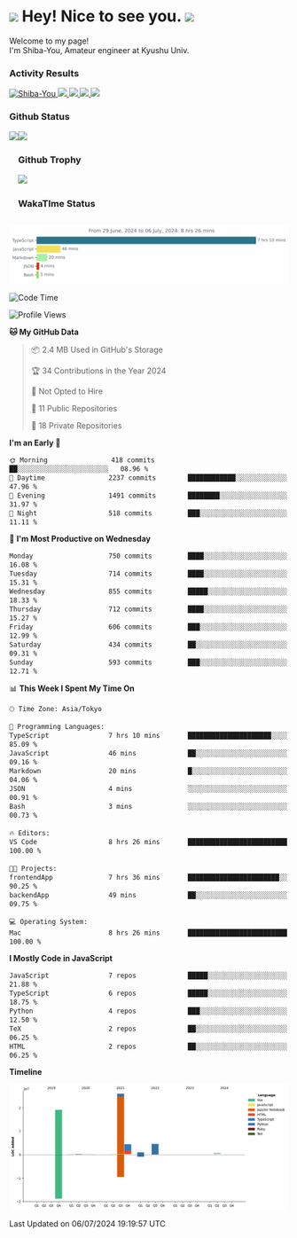<h1>
  <img src="https://emojis.slackmojis.com/emojis/images/1531849430/4246/blob-sunglasses.gif?1531849430" width="30"/> 
  Hey! Nice to see you.
  <img src="https://emojis.slackmojis.com/emojis/images/1531849430/4246/blob-sunglasses.gif?1531849430" width="30"/> 
</h1>
<p>
  Welcome to my page! <br />
  I'm Shiba-You, Amateur engineer at Kyushu Univ.
</p>


<h3>
  Activity Results
</h3>
<p align="left"> 
  <!--   GitHub  -->
  <a href="https://github.com/Shiba-You/Shiba-You/">
    <img src="https://komarev.com/ghpvc/?username=Shiba-You" alt="Shiba-You" />
  </a>
  <a href="https://github.com/Shiba-You">
    <img height="20" src="https://img.shields.io/github/followers/Shiba-You?label=follow&logo=github&style=flat" />
  </a>
  
  <!-- Qiita -->
  <a href="http://qiita.com/Shiba-You">
    <img height="20" src="https://qiita-badge.apiapi.app/s/Shiba-You/posts.svg" />
  </a>
  <a href="http://qiita.com/Shiba-You">
    <img height="20" src="https://qiita-badge.apiapi.app/s/Shiba-You/contributions.svg" />
  </a>
  <a href="http://qiita.com/Shiba-You">
    <img height="20" src="https://qiita-badge.apiapi.app/s/Shiba-You/followers.svg" />
  </a>
</p>


<h3>
  Github Status
</h3>
<div>
  <img height="170" align="left" src="https://github-readme-stats.vercel.app/api?username=Shiba-You&theme=tokyonight" />
  <img height="170" src="https://github-readme-stats.vercel.app/api/top-langs/?username=Shiba-You&theme=tokyonight&layout=compact" />
</div>

<h3>
  Github Trophy
</h3>
<div>
  <img width="800" src="https://github-profile-trophy.vercel.app/?username=Shiba-You&theme=tokyonight" />
</div>


<h3>
  WakaTIme Status
</h3>
<img src="https://github.com/Shiba-You/Shiba-You/blob/main/images/stat.svg" alt="Shiba-You WakaTime Activity"/>

<!--START_SECTION:waka-->
![Code Time](http://img.shields.io/badge/Code%20Time-855%20hrs%2010%20mins-blue)

![Profile Views](http://img.shields.io/badge/Profile%20Views-8-blue)

**🐱 My GitHub Data** 

> 📦 2.4 MB Used in GitHub's Storage 
 > 
> 🏆 34 Contributions in the Year 2024
 > 
> 🚫 Not Opted to Hire
 > 
> 📜 11 Public Repositories 
 > 
> 🔑 18 Private Repositories 
 > 
**I'm an Early 🐤** 

```text
🌞 Morning                418 commits         ██░░░░░░░░░░░░░░░░░░░░░░░   08.96 % 
🌆 Daytime                2237 commits        ████████████░░░░░░░░░░░░░   47.96 % 
🌃 Evening                1491 commits        ████████░░░░░░░░░░░░░░░░░   31.97 % 
🌙 Night                  518 commits         ███░░░░░░░░░░░░░░░░░░░░░░   11.11 % 
```
📅 **I'm Most Productive on Wednesday** 

```text
Monday                   750 commits         ████░░░░░░░░░░░░░░░░░░░░░   16.08 % 
Tuesday                  714 commits         ████░░░░░░░░░░░░░░░░░░░░░   15.31 % 
Wednesday                855 commits         █████░░░░░░░░░░░░░░░░░░░░   18.33 % 
Thursday                 712 commits         ████░░░░░░░░░░░░░░░░░░░░░   15.27 % 
Friday                   606 commits         ███░░░░░░░░░░░░░░░░░░░░░░   12.99 % 
Saturday                 434 commits         ██░░░░░░░░░░░░░░░░░░░░░░░   09.31 % 
Sunday                   593 commits         ███░░░░░░░░░░░░░░░░░░░░░░   12.71 % 
```


📊 **This Week I Spent My Time On** 

```text
🕑︎ Time Zone: Asia/Tokyo

💬 Programming Languages: 
TypeScript               7 hrs 10 mins       █████████████████████░░░░   85.09 % 
JavaScript               46 mins             ██░░░░░░░░░░░░░░░░░░░░░░░   09.16 % 
Markdown                 20 mins             █░░░░░░░░░░░░░░░░░░░░░░░░   04.06 % 
JSON                     4 mins              ░░░░░░░░░░░░░░░░░░░░░░░░░   00.91 % 
Bash                     3 mins              ░░░░░░░░░░░░░░░░░░░░░░░░░   00.73 % 

🔥 Editors: 
VS Code                  8 hrs 26 mins       █████████████████████████   100.00 % 

🐱‍💻 Projects: 
frontendApp              7 hrs 36 mins       ███████████████████████░░   90.25 % 
backendApp               49 mins             ██░░░░░░░░░░░░░░░░░░░░░░░   09.75 % 

💻 Operating System: 
Mac                      8 hrs 26 mins       █████████████████████████   100.00 % 
```

**I Mostly Code in JavaScript** 

```text
JavaScript               7 repos             █████░░░░░░░░░░░░░░░░░░░░   21.88 % 
TypeScript               6 repos             █████░░░░░░░░░░░░░░░░░░░░   18.75 % 
Python                   4 repos             ███░░░░░░░░░░░░░░░░░░░░░░   12.50 % 
TeX                      2 repos             ██░░░░░░░░░░░░░░░░░░░░░░░   06.25 % 
HTML                     2 repos             ██░░░░░░░░░░░░░░░░░░░░░░░   06.25 % 
```



**Timeline**

![Lines of Code chart](https://raw.githubusercontent.com/Shiba-You/Shiba-You/main/assets/bar_graph.png)


 Last Updated on 06/07/2024 19:19:57 UTC
<!--END_SECTION:waka-->
